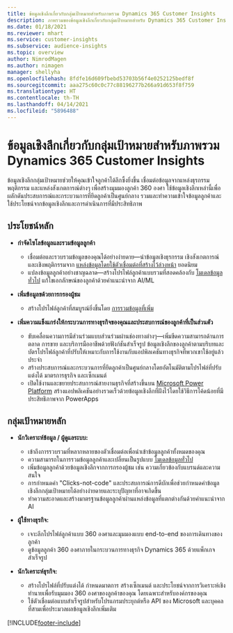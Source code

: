 ```yaml
---
title: ข้อมูลเชิงลึกเกี่ยวกับกลุ่มเป้าหมายสำหรับภาพรวม Dynamics 365 Customer Insights
description: ภาพรวมของข้อมูลเชิงลึกเกี่ยวกับกลุ่มเป้าหมายสำหรับ Dynamics 365 Customer Insights
ms.date: 01/18/2021
ms.reviewer: mhart
ms.service: customer-insights
ms.subservice: audience-insights
ms.topic: overview
author: NimrodMagen
ms.author: nimagen
manager: shellyha
ms.openlocfilehash: 8fdfe16d609fbebd53703b56f4e0252125bedf8f
ms.sourcegitcommit: aaa275c60c0c77c88196277b266a91d653f8f759
ms.translationtype: HT
ms.contentlocale: th-TH
ms.lasthandoff: 04/14/2021
ms.locfileid: "5896488"
---
```

# <a name="audience-insights-for-dynamics-365-customer-insights-overview"></a>ข้อมูลเชิงลึกเกี่ยวกับกลุ่มเป้าหมายสำหรับภาพรวม Dynamics 365 Customer Insights

ข้อมูลเชิงลึกกลุ่มเป้าหมายช่วยให้คุณเข้าใจลูกค้าได้ลึกซึ้งยิ่งขึ้น เชื่อมต่อข้อมูลจากแหล่งธุรกรรม พฤติกรรม และแหล่งสังเกตการณ์ต่างๆ เพื่อสร้างมุมมองลูกค้า 360 องศา ใช้ข้อมูลเชิงลึกเหล่านี้เพื่อผลักดันประสบการณ์และกระบวนการที่ยึดลูกค้าเป็นศูนย์กลาง รวมและทำความเข้าใจข้อมูลลูกค้าและใช้ประโยชน์จากข้อมูลเชิงลึกและการดำเนินการที่มีประสิทธิภาพ

## <a name="main-benefits"></a>ประโยชน์หลัก 

- **กำจัดไซโลข้อมูลและรวมข้อมูลลูกค้า**

  - เชื่อมต่อและรวบรวมข้อมูลของคุณได้อย่างง่ายดาย—นำข้อมูลเชิงธุรกรรม เชิงสังเกตการณ์ และเชิงพฤติกรรมจาก [แหล่งข้อมูลโดยใช้ตัวเชื่อมต่อที่สร้างไว้ล่วงหน้า](data-sources.md) ยอดนิยม
  - แปลงข้อมูลลูกค้าอย่างชาญฉลาด—สร้างโปรไฟล์ลูกค้าแบบรวมที่สอดคล้องกับ [โมเดลข้อมูลทั่วไป](/common-data-model/) แก้ไขเอกลักษณ์ของลูกค้าด้วยคำแนะนำจาก AI/ML

- **เพิ่มข้อมูลขด้วยการกรองผู้ชม**

  - สร้างโปรไฟล์ลูกค้าที่สมบูรณ์ยิ่งขึ้นโดย [การรวมข้อมูลที่เพิ่ม](enrichment-hub.md)  

- **เพิ่มความแข็งแกร่งให้กระบวนการทางธุรกิจของคุณและประสบการณ์ของลูกค้าที่เป็นส่วนตัว**

  - ขับเคลื่อนความการมีส่วนร่วมแบบส่วนร่วมผ่านช่องทางต่างๆ—เพิ่มขีดความสามารถด้านการตลาด การขาย และบริการมืออาชีพด้วยฟังก์ชันสำเร็จรูป ข้อมูลเชิงลึกของลูกค้าตามบริบทและบัตรโปรไฟล์ลูกค้าที่ปรับให้เหมาะกับการใช้งานกับแอปพิลเคชันทางธุรกิจที่พวกเขาใช้อยู่แล้วประจำ
  - สร้างประสบการณ์และกระบวนการที่ยึดลูกค้าเป็นศูนย์กลางโดยอัตโนมัติตามโปรไฟล์ที่ปรับแต่งได้ มาตรการธุรกิจ และเซ็กเมนต์
  - เปิดใช้งานและขยายประสบการณ์สายงานธุรกิจที่สร้างขึ้นบน [Microsoft Power Platform](https://powerplatform.microsoft.com/) สร้างแอปพลิเคชันอย่างรวดเร็วด้วยข้อมูลเชิงลึกที่ฝังไว้โดยใช้วิธีการโค้ดน้อยที่มีประสิทธิภาพจาก PowerApps  

## <a name="key-audiences"></a>กลุ่มเป้าหมายหลัก

- **นักวิเคราะห์ข้อมูล / ผู้ดูแลระบบ:**

  - เข้าถึงการรวบรวมที่หลากหลายของตัวเชื่อมต่อเพื่อนำเข้าข้อมูลลูกค้าทั้งหมดของคุณ
  - ความสามารถในการรวมข้อมูลลูกค้าและเปลี่ยนเป็นรูปแบบ [โมเดลข้อมูลทั่วไป](/common-data-model/)
  - เพิ่มข้อมูลลูกค้าด้วยข้อมูลเชิงลึกจากการกรองผู้ชม เช่น ความเกี่ยวข้องกับแบรนด์และความสนใจ
  - การกำหนดค่า "Clicks-not-code" และประสบการณ์การดีบักเพื่อช่วยกำหนดค่าข้อมูลเชิงลึกกลุ่มเป้าหมายได้อย่างง่ายดายและระบุปัญหาที่อาจเกิดขึ้น
  - ทำความสะอาดและสร้างมาตรฐานข้อมูลลูกค้าผ่านแหล่งข้อมูลที่แตกต่างกันด้วยคำแนะนำจาก AI  

- **ผู้ใช้ทางธุรกิจ:**

  - เจาะลึกโปรไฟล์ลูกค้าแบบ 360 องศาและมุมมองแบบ end-to-end ของการเดินทางของลูกค้า
  - ดูข้อมูลลูกค้า 360 องศาภายในกระบวนการทางธุรกิจ Dynamics 365 ด้วยแพ็กเกจสำเร็จรูป

- **นักวิเคราะห์ธุรกิจ:**

  - สร้างโปรไฟล์ที่ปรับแต่งได้ กำหนดมาตการ สร้างเซ็กเมนต์ และประโยชน์จากการวิเคราะห์เชิงทำนายเพื่อรับมุมมอง 360 องศาของลูกค้าของคุณ โดยเฉพาะสำหรับองค์กรของคุณ  
  - ใช้ตัวเชื่อมต่อแบบสำเร็จรูปสำหรับโปรแกรมประยุกต์หรือ API ของ Microsoft และบุคคลที่สามเพื่อประมวลผลข้อมูลเชิงลึกเพิ่มเติม


[!INCLUDE[footer-include](../includes/footer-banner.md)]